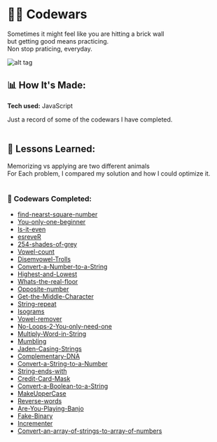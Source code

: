 # 👩‍💻 Codewars 

Sometimes it might feel like you  are hitting a brick wall</br> but getting good means practicing. 
</br>Non stop praticing, everyday. 
</br>

![alt tag](https://media.giphy.com/media/J0nJNHnnukpJm/giphy.gif)

## 📊 How It's Made:

**Tech used:** JavaScript

Just a record of some of the codewars I have completed. </br>
</br>

## 📝 Lessons Learned:

Memorizing vs applying are two different animals </br>
For Each problem, I compared my solution and how I could optimize it. </br>
</br>

### 💪 **Codewars Completed:**

* [find-nearst-square-number](https://www.codewars.com/kata/5a805d8cafa10f8b930005ba/) </br>
* [You-only-one-beginner](https://www.codewars.com/kata/57cc975ed542d3148f00015b/javascript) </br>
* [Is-it-even](https://www.codewars.com/kata/555a67db74814aa4ee0001b5/javascript)</br>
* [esreveR](https://www.codewars.com/kata/5413759479ba273f8100003d/javascript)</br>
* [254-shades-of-grey](https://www.codewars.com/kata/54d22119beeaaaf663000024)</br>
* [Vowel-count](https://www.codewars.com/kata/54ff3102c1bad923760001f3)</br>
* [Disemvowel-Trolls](https://www.codewars.com/kata/52fba66badcd10859f00097e)</br>
* [Convert-a-Number-to-a-String](https://www.codewars.com/kata/5265326f5fda8eb1160004c8/)</br>
* [Highest-and-Lowest](https://www.codewars.com/kata/554b4ac871d6813a03000035)</br>
* [Whats-the-real-floor](https://www.codewars.com/kata/574b3b1599d8f897470018f6/)</br>
* [Opposite-number](https://www.codewars.com/kata/56dec885c54a926dcd001095/)</br>
* [Get-the-Middle-Character](https://www.codewars.com/kata/56747fd5cb988479af000028/)</br>
* [String-repeat](https://www.codewars.com/kata/57a0e5c372292dd76d000d7)<br>
* [Isograms](https://www.codewars.com/kata/54ba84be607a92aa900000f1/)</br>
* [Vowel-remover](https://www.codewars.com/kata/5547929140907378f9000039/)</br>
* [No-Loops-2-You-only-need-one](https://www.codewars.com/kata/57cc40b2f8392dbf2a0003ce/)</br>
* [Multiply-Word-in-String](https://www.codewars.com/kata/5ace2d9f307eb29430000092)</br>
* [Mumbling](https://www.codewars.com/kata/5667e8f4e3f572a8f2000039/)</br>
* [Jaden-Casing-Strings](https://www.codewars.com/kata/5390bac347d09b7da40006f6)</br>
* [Complementary-DNA](https://www.codewars.com/kata/554e4a2f232cdd87d9000038)</br>
* [Convert-a-String-to-a-Number](https://www.codewars.com/kata/544675c6f971f7399a000e79)</br>
* [String-ends-with](https://www.codewars.com/kata/51f2d1cafc9c0f745c00037d)</br>
* [Credit-Card-Mask](https://www.codewars.com/kata/5412509bd436bd33920011bc)</br>
* [Convert-a-Boolean-to-a-String](https://www.codewars.com/kata/551b4501ac0447318f0009cd/)</br>
* [MakeUpperCase](https://www.codewars.com/kata/57a0556c7cb1f31ab3000ad7)</br>
* [Reverse-words](https://www.codewars.com/kata/5259b20d6021e9e14c0010d4)</br>
* [Are-You-Playing-Banjo](https://www.codewars.com/kata/53af2b8861023f1d88000832)</br>
* [Fake-Binary](https://www.codewars.com/kata/57eae65a4321032ce000002d/)</br>
* [Incrementer](https://www.codewars.com/kata/590e03aef55cab099a0002e8/)</br>
* [Convert-an-array-of-strings-to-array-of-numbers](https://www.codewars.com/kata/5783d8f3202c0e486c001d23/)</br>
